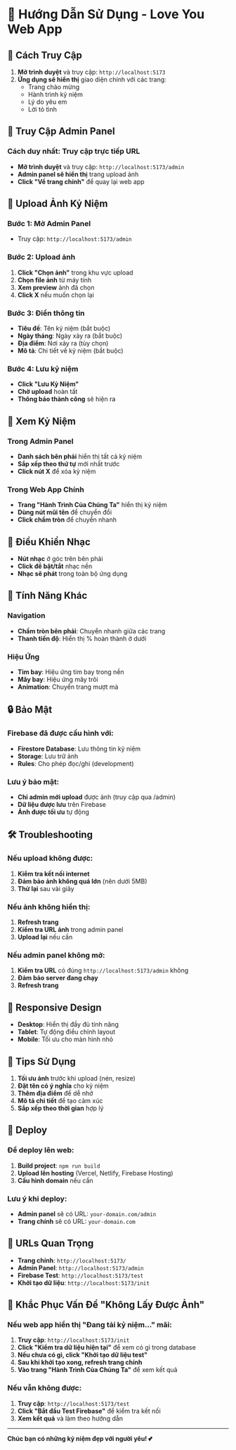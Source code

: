 # 🎉 Hướng Dẫn Sử Dụng - Love You Web App

## 🚀 Cách Truy Cập

1. **Mở trình duyệt** và truy cập: `http://localhost:5173`
2. **Ứng dụng sẽ hiển thị** giao diện chính với các trang:
   - Trang chào mừng
   - Hành trình kỷ niệm
   - Lý do yêu em
   - Lời tỏ tình

## 🔧 Truy Cập Admin Panel

### Cách duy nhất: Truy cập trực tiếp URL
- **Mở trình duyệt** và truy cập: `http://localhost:5173/admin`
- **Admin panel sẽ hiển thị** trang upload ảnh
- **Click "Về trang chính"** để quay lại web app

## 📸 Upload Ảnh Kỷ Niệm

### Bước 1: Mở Admin Panel
- Truy cập: `http://localhost:5173/admin`

### Bước 2: Upload ảnh
1. **Click "Chọn ảnh"** trong khu vực upload
2. **Chọn file ảnh** từ máy tính
3. **Xem preview** ảnh đã chọn
4. **Click X** nếu muốn chọn lại

### Bước 3: Điền thông tin
- **Tiêu đề**: Tên kỷ niệm (bắt buộc)
- **Ngày tháng**: Ngày xảy ra (bắt buộc)
- **Địa điểm**: Nơi xảy ra (tùy chọn)
- **Mô tả**: Chi tiết về kỷ niệm (bắt buộc)

### Bước 4: Lưu kỷ niệm
- **Click "Lưu Kỷ Niệm"**
- **Chờ upload** hoàn tất
- **Thông báo thành công** sẽ hiện ra

## 👀 Xem Kỷ Niệm

### Trong Admin Panel
- **Danh sách bên phải** hiển thị tất cả kỷ niệm
- **Sắp xếp theo thứ tự** mới nhất trước
- **Click nút X** để xóa kỷ niệm

### Trong Web App Chính
- **Trang "Hành Trình Của Chúng Ta"** hiển thị kỷ niệm
- **Dùng nút mũi tên** để chuyển đổi
- **Click chấm tròn** để chuyển nhanh

## 🎵 Điều Khiển Nhạc

- **Nút nhạc** ở góc trên bên phải
- **Click để bật/tắt** nhạc nền
- **Nhạc sẽ phát** trong toàn bộ ứng dụng

## 🎨 Tính Năng Khác

### Navigation
- **Chấm tròn bên phải**: Chuyển nhanh giữa các trang
- **Thanh tiến độ**: Hiển thị % hoàn thành ở dưới

### Hiệu Ứng
- **Tim bay**: Hiệu ứng tim bay trong nền
- **Mây bay**: Hiệu ứng mây trôi
- **Animation**: Chuyển trang mượt mà

## 🔒 Bảo Mật

### Firebase đã được cấu hình với:
- **Firestore Database**: Lưu thông tin kỷ niệm
- **Storage**: Lưu trữ ảnh
- **Rules**: Cho phép đọc/ghi (development)

### Lưu ý bảo mật:
- **Chỉ admin mới upload** được ảnh (truy cập qua /admin)
- **Dữ liệu được lưu** trên Firebase
- **Ảnh được tối ưu** tự động

## 🛠️ Troubleshooting

### Nếu upload không được:
1. **Kiểm tra kết nối internet**
2. **Đảm bảo ảnh không quá lớn** (nên dưới 5MB)
3. **Thử lại** sau vài giây

### Nếu ảnh không hiển thị:
1. **Refresh trang**
2. **Kiểm tra URL ảnh** trong admin panel
3. **Upload lại** nếu cần

### Nếu admin panel không mở:
1. **Kiểm tra URL** có đúng `http://localhost:5173/admin` không
2. **Đảm bảo server đang chạy**
3. **Refresh trang**

## 📱 Responsive Design

- **Desktop**: Hiển thị đầy đủ tính năng
- **Tablet**: Tự động điều chỉnh layout
- **Mobile**: Tối ưu cho màn hình nhỏ

## 🎯 Tips Sử Dụng

1. **Tối ưu ảnh** trước khi upload (nén, resize)
2. **Đặt tên có ý nghĩa** cho kỷ niệm
3. **Thêm địa điểm** để dễ nhớ
4. **Mô tả chi tiết** để tạo cảm xúc
5. **Sắp xếp theo thời gian** hợp lý

## 🚀 Deploy

### Để deploy lên web:
1. **Build project**: `npm run build`
2. **Upload lên hosting** (Vercel, Netlify, Firebase Hosting)
3. **Cấu hình domain** nếu cần

### Lưu ý khi deploy:
- **Admin panel** sẽ có URL: `your-domain.com/admin`
- **Trang chính** sẽ có URL: `your-domain.com`

## 🔗 URLs Quan Trọng

- **Trang chính**: `http://localhost:5173/`
- **Admin Panel**: `http://localhost:5173/admin`
- **Firebase Test**: `http://localhost:5173/test`
- **Khởi tạo dữ liệu**: `http://localhost:5173/init`

## 🚨 Khắc Phục Vấn Đề "Không Lấy Được Ảnh"

### Nếu web app hiển thị "Đang tải kỷ niệm..." mãi:

1. **Truy cập**: `http://localhost:5173/init`
2. **Click "Kiểm tra dữ liệu hiện tại"** để xem có gì trong database
3. **Nếu chưa có gì, click "Khởi tạo dữ liệu test"**
4. **Sau khi khởi tạo xong, refresh trang chính**
5. **Vào trang "Hành Trình Của Chúng Ta"** để xem kết quả

### Nếu vẫn không được:

1. **Truy cập**: `http://localhost:5173/test`
2. **Click "Bắt đầu Test Firebase"** để kiểm tra kết nối
3. **Xem kết quả** và làm theo hướng dẫn

---

**Chúc bạn có những kỷ niệm đẹp với người yêu! 💕** 